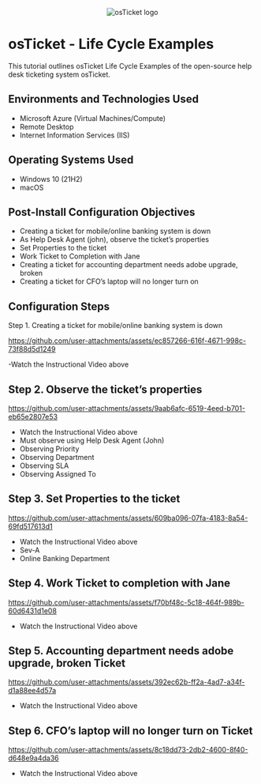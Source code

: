 <p align="center">
<img src="https://i.imgur.com/Clzj7Xs.png" alt="osTicket logo"/>
</p>

<h1>osTicket - Life Cycle Examples</h1>
This tutorial outlines osTicket Life Cycle Examples of the open-source help desk ticketing system osTicket.<br />




<h2>Environments and Technologies Used</h2>

- Microsoft Azure (Virtual Machines/Compute)
- Remote Desktop
- Internet Information Services (IIS)

<h2>Operating Systems Used </h2>

- Windows 10</b> (21H2)
- macOS 

<h2>Post-Install Configuration Objectives</h2>

- Creating a ticket for mobile/online banking system is down
- As Help Desk Agent (john), observe the ticket’s properties
- Set Properties to the ticket
- Work Ticket to Completion with Jane
- Creating a ticket for accounting department needs adobe upgrade, broken
- Creating a ticket for CFO’s laptop will no longer turn on


<h2>Configuration Steps</h2>

Step 1. Creating a ticket for mobile/online banking system is down


https://github.com/user-attachments/assets/ec857266-616f-4671-998c-73f88d5d1249

-Watch the Instructional Video above


<h2>Step 2. Observe the ticket’s properties</h2

https://github.com/user-attachments/assets/9aab6afc-6519-4eed-b701-eb65e2807e53

- Watch the Instructional Video above
- Must observe using Help Desk Agent (John)
- Observing Priority
- Observing Department
- Observing SLA
- Observing Assigned To

<h2>Step 3. Set Properties to the ticket</h2

https://github.com/user-attachments/assets/609ba096-07fa-4183-8a54-69fd517613d1

- Watch the Instructional Video above
- Sev-A
- Online Banking Department


<h2>Step 4. Work Ticket to completion with Jane</h2

https://github.com/user-attachments/assets/f70bf48c-5c18-464f-989b-60d6431d1e08

- Watch the Instructional Video above

<h2>Step 5. Accounting department needs adobe upgrade, broken Ticket</h2


https://github.com/user-attachments/assets/392ec62b-ff2a-4ad7-a34f-d1a88ee4d57a

- Watch the Instructional Video above

<h2>Step 6.  CFO’s laptop will no longer turn on Ticket</h2

https://github.com/user-attachments/assets/8c18dd73-2db2-4600-8f40-d648e9a4da36

- Watch the Instructional Video above












